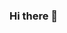 ### Hi there 👋

<!--
**destiratnakomala/destiratnakomala** is a ✨ _special_ ✨ repository because its `README.md` (this file) appears on your GitHub profile.

Here are some ideas to get you started:

- 🔭 I’m currently studying at Hacktiv8
- 🌱 I’m currently learning DeepLearning
- 👯 I’m looking to collaborate on ...
- 📫 How to reach me: @destiratnakomala@gmail.com
